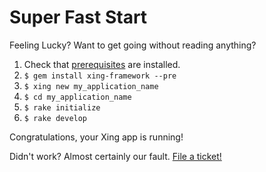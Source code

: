 # Super Fast Start

Feeling Lucky? Want to get going without reading anything?

1. Check that [prerequisites](/tutorial/prerequisites.md) are installed.
2. ```$ gem install xing-framework --pre```
3. ```$ xing new my_application_name```
4. ```$ cd my_application_name```
5. ```$ rake initialize```
6. ```$ rake develop```

Congratulations, your Xing app is running! 

Didn't work? Almost certainly our fault. [File a ticket!](https://github.com/XingFramework/xing-framework/issues)
